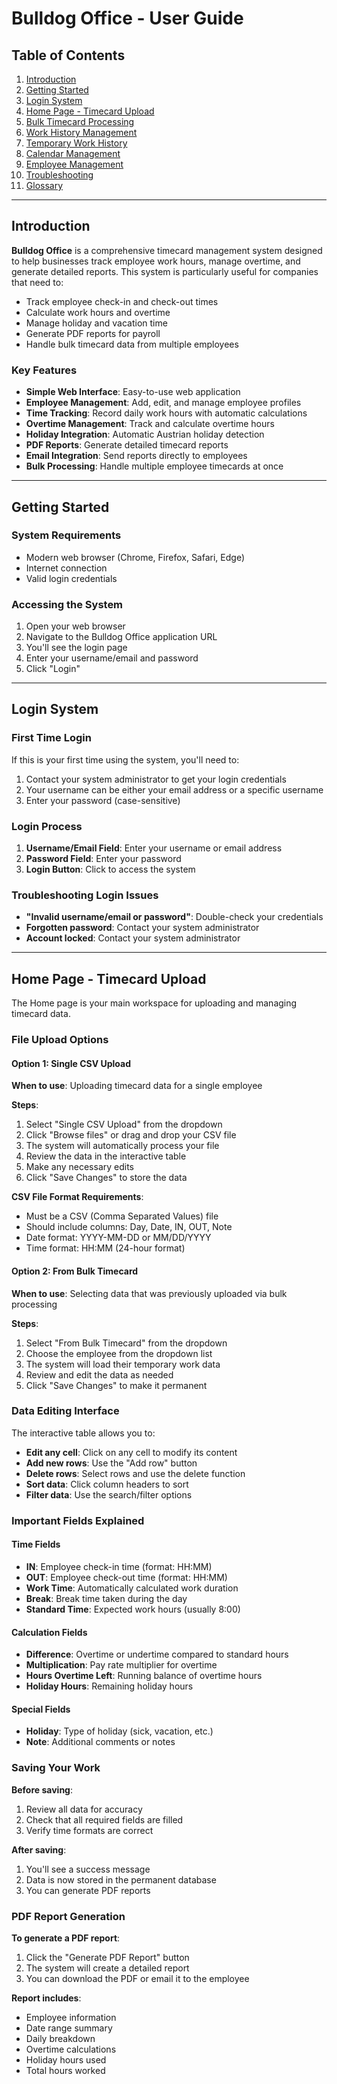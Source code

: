 # Bulldog Office - User Guide

## Table of Contents
1. [Introduction](#introduction)
2. [Getting Started](#getting-started)
3. [Login System](#login-system)
4. [Home Page - Timecard Upload](#home-page---timecard-upload)
5. [Bulk Timecard Processing](#bulk-timecard-processing)
6. [Work History Management](#work-history-management)
7. [Temporary Work History](#temporary-work-history)
8. [Calendar Management](#calendar-management)
9. [Employee Management](#employee-management)
10. [Troubleshooting](#troubleshooting)
11. [Glossary](#glossary)

---

## Introduction

**Bulldog Office** is a comprehensive timecard management system designed to help businesses track employee work hours, manage overtime, and generate detailed reports. This system is particularly useful for companies that need to:

- Track employee check-in and check-out times
- Calculate work hours and overtime
- Manage holiday and vacation time
- Generate PDF reports for payroll
- Handle bulk timecard data from multiple employees

### Key Features
- **Simple Web Interface**: Easy-to-use web application
- **Employee Management**: Add, edit, and manage employee profiles
- **Time Tracking**: Record daily work hours with automatic calculations
- **Overtime Management**: Track and calculate overtime hours
- **Holiday Integration**: Automatic Austrian holiday detection
- **PDF Reports**: Generate detailed timecard reports
- **Email Integration**: Send reports directly to employees
- **Bulk Processing**: Handle multiple employee timecards at once

---

## Getting Started

### System Requirements
- Modern web browser (Chrome, Firefox, Safari, Edge)
- Internet connection
- Valid login credentials

### Accessing the System
1. Open your web browser
2. Navigate to the Bulldog Office application URL
3. You'll see the login page
4. Enter your username/email and password
5. Click "Login"

---

## Login System

### First Time Login
If this is your first time using the system, you'll need to:
1. Contact your system administrator to get your login credentials
2. Your username can be either your email address or a specific username
3. Enter your password (case-sensitive)

### Login Process
1. **Username/Email Field**: Enter your username or email address
2. **Password Field**: Enter your password
3. **Login Button**: Click to access the system

### Troubleshooting Login Issues
- **"Invalid username/email or password"**: Double-check your credentials
- **Forgotten password**: Contact your system administrator
- **Account locked**: Contact your system administrator

---

## Home Page - Timecard Upload

The Home page is your main workspace for uploading and managing timecard data.

### File Upload Options

#### Option 1: Single CSV Upload
**When to use**: Uploading timecard data for a single employee

**Steps**:
1. Select "Single CSV Upload" from the dropdown
2. Click "Browse files" or drag and drop your CSV file
3. The system will automatically process your file
4. Review the data in the interactive table
5. Make any necessary edits
6. Click "Save Changes" to store the data

**CSV File Format Requirements**:
- Must be a CSV (Comma Separated Values) file
- Should include columns: Day, Date, IN, OUT, Note
- Date format: YYYY-MM-DD or MM/DD/YYYY
- Time format: HH:MM (24-hour format)

#### Option 2: From Bulk Timecard
**When to use**: Selecting data that was previously uploaded via bulk processing

**Steps**:
1. Select "From Bulk Timecard" from the dropdown
2. Choose the employee from the dropdown list
3. The system will load their temporary work data
4. Review and edit the data as needed
5. Click "Save Changes" to make it permanent

### Data Editing Interface

The interactive table allows you to:
- **Edit any cell**: Click on any cell to modify its content
- **Add new rows**: Use the "Add row" button
- **Delete rows**: Select rows and use the delete function
- **Sort data**: Click column headers to sort
- **Filter data**: Use the search/filter options

### Important Fields Explained

#### Time Fields
- **IN**: Employee check-in time (format: HH:MM)
- **OUT**: Employee check-out time (format: HH:MM)
- **Work Time**: Automatically calculated work duration
- **Break**: Break time taken during the day
- **Standard Time**: Expected work hours (usually 8:00)

#### Calculation Fields
- **Difference**: Overtime or undertime compared to standard hours
- **Multiplication**: Pay rate multiplier for overtime
- **Hours Overtime Left**: Running balance of overtime hours
- **Holiday Hours**: Remaining holiday hours

#### Special Fields
- **Holiday**: Type of holiday (sick, vacation, etc.)
- **Note**: Additional comments or notes

### Saving Your Work

**Before saving**:
1. Review all data for accuracy
2. Check that all required fields are filled
3. Verify time formats are correct

**After saving**:
1. You'll see a success message
2. Data is now stored in the permanent database
3. You can generate PDF reports

### PDF Report Generation

**To generate a PDF report**:
1. Click the "Generate PDF Report" button
2. The system will create a detailed report
3. You can download the PDF or email it to the employee

**Report includes**:
- Employee information
- Date range summary
- Daily breakdown
- Overtime calculations
- Holiday hours used
- Total hours worked 